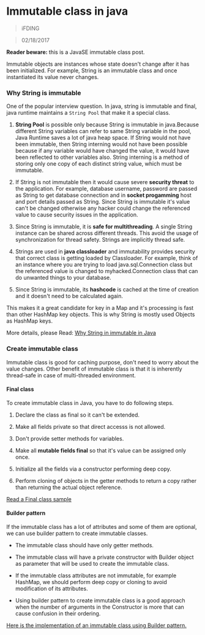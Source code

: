 # Immutable class in java

>iFDING

>02/18/2017


<div class="message">
<b>Reader beware:</b> this is a JavaSE immutable class post.
</div>


Immutable objects are instances whose state doesn't change after it has been initialized. For example, String is an immutable class and once instantiated its value never changes.

### Why String is immutable

One of the popular interview question. In java, string is immutable and final, java runtime maintains a `String Pool` that make it a special class.

1. **String Pool** is possible only because String is immutable in java.Because different String variables can refer to same String variable in the pool, Java Runtime saves a lot of java heap space. If String would not have been immutable, then String interning would not have been possible because if any variable would have changed the value, it would have been reflected to other variables also. String interning is a method of storing only one copy of each distinct string value, which must be immutable.

2. If String is not immutable then it would cause severe **security threat** to the application. For example, database username, password are passed as String to get database connection and in **socket progamming** host and port details passed as String. Since String is immutable it's value can't be changed otherwise any hacker could change the referenced value to cause security issues in the application.

3. Since String is immutable, it is **safe for multithreading**. A single String instance can be shared across different threads. This avoid the usage of synchronization for thread safety. Strings are implicitly thread safe.

4. Strings are used in **java classloader** and immutability provides security that correct class is getting loaded by Classloader. For example, think of an instance where you are trying to load java.sql.Connection class but the referenced value is changed to myhacked.Connection class that can do unwanted things to your database.

5. Since String is immutable, its **hashcode** is cached at the time of creation and it doesn't need to be calculated again.

This makes it a great candidate for key in a Map and it's processing is fast than other HashMap key objects. This is why String is mostly used Objects as HashMap keys.

More details, please Read: [Why String in immutable in Java](http://www.journaldev.com/802/string-immutable-final-java)

### Create immutable class

Immutable class is good for caching purpose, don't need to worry about the value changes. Other benefit of immutable class is that it is inherently thread-safe in case of multi-threaded environment.

#### Final class

To create immutable class in Java, you have to do following steps.

1. Declare the class as final so it can't be extended.

2. Make all fields private so that direct accesss is not allowed.

3. Don't provide setter methods for variables.

4. Make all **mutable fields final** so that it's value can be assigned only once.

5. Initialize all the fields via a constructor performing deep copy.

6. Perform cloning of objects in the getter methods to return a copy rather than returning the actual object reference.

[Read a Final class sample](http://www.journaldev.com/129/how-to-create-immutable-class-in-java) 

#### Builder pattern

If the immutable class has a lot of attributes and some of them are optional, we can use builder pattern to create immutable classes.

* The immutable class should have only getter methods.

* The immutable class will have a private constructor with Builder object as parameter that will be used to create the immutable class.

* If the immutable class attributes are not immutable, for example HashMap, we should perform deep copy or cloning to avoid modification of its attributes.

* Using builder pattern to create immutable class is a good approach when the number of arguments in the Constructor is more that can cause confusion in their ordering.

[Here is the implementation of an immutable class using Builder pattern.](http://www.journaldev.com/1432/how-to-create-immutable-class-in-java-using-builder-pattern)
